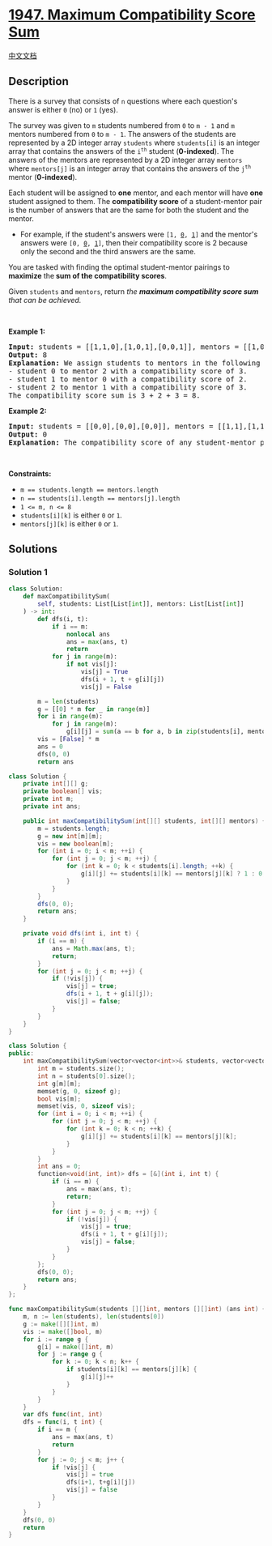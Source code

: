 # [1947. Maximum Compatibility Score Sum](https://leetcode.com/problems/maximum-compatibility-score-sum)

[中文文档](/solution/1900-1999/1947.Maximum%20Compatibility%20Score%20Sum/README.md)

<!-- tags:Bit Manipulation,Array,Dynamic Programming,Backtracking,Bitmask -->

## Description

<p>There is a survey that consists of <code>n</code> questions where each question&#39;s answer is either <code>0</code> (no) or <code>1</code> (yes).</p>

<p>The survey was given to <code>m</code> students numbered from <code>0</code> to <code>m - 1</code> and <code>m</code> mentors numbered from <code>0</code> to <code>m - 1</code>. The answers of the students are represented by a 2D integer array <code>students</code> where <code>students[i]</code> is an integer array that contains the answers of the <code>i<sup>th</sup></code> student (<strong>0-indexed</strong>). The answers of the mentors are represented by a 2D integer array <code>mentors</code> where <code>mentors[j]</code> is an integer array that contains the answers of the <code>j<sup>th</sup></code> mentor (<strong>0-indexed</strong>).</p>

<p>Each student will be assigned to <strong>one</strong> mentor, and each mentor will have <strong>one</strong> student assigned to them. The <strong>compatibility score</strong> of a student-mentor pair is the number of answers that are the same for both the student and the mentor.</p>

<ul>
	<li>For example, if the student&#39;s answers were <code>[1, <u>0</u>, <u>1</u>]</code> and the mentor&#39;s answers were <code>[0, <u>0</u>, <u>1</u>]</code>, then their compatibility score is 2 because only the second and the third answers are the same.</li>
</ul>

<p>You are tasked with finding the optimal student-mentor pairings to <strong>maximize</strong> the<strong> sum of the compatibility scores</strong>.</p>

<p>Given <code>students</code> and <code>mentors</code>, return <em>the <strong>maximum compatibility score sum</strong> that can be achieved.</em></p>

<p>&nbsp;</p>
<p><strong class="example">Example 1:</strong></p>

<pre>
<strong>Input:</strong> students = [[1,1,0],[1,0,1],[0,0,1]], mentors = [[1,0,0],[0,0,1],[1,1,0]]
<strong>Output:</strong> 8
<strong>Explanation:</strong>&nbsp;We assign students to mentors in the following way:
- student 0 to mentor 2 with a compatibility score of 3.
- student 1 to mentor 0 with a compatibility score of 2.
- student 2 to mentor 1 with a compatibility score of 3.
The compatibility score sum is 3 + 2 + 3 = 8.
</pre>

<p><strong class="example">Example 2:</strong></p>

<pre>
<strong>Input:</strong> students = [[0,0],[0,0],[0,0]], mentors = [[1,1],[1,1],[1,1]]
<strong>Output:</strong> 0
<strong>Explanation:</strong> The compatibility score of any student-mentor pair is 0.
</pre>

<p>&nbsp;</p>
<p><strong>Constraints:</strong></p>

<ul>
	<li><code>m == students.length == mentors.length</code></li>
	<li><code>n == students[i].length == mentors[j].length</code></li>
	<li><code>1 &lt;= m, n &lt;= 8</code></li>
	<li><code>students[i][k]</code> is either <code>0</code> or <code>1</code>.</li>
	<li><code>mentors[j][k]</code> is either <code>0</code> or <code>1</code>.</li>
</ul>

## Solutions

### Solution 1

<!-- tabs:start -->

```python
class Solution:
    def maxCompatibilitySum(
        self, students: List[List[int]], mentors: List[List[int]]
    ) -> int:
        def dfs(i, t):
            if i == m:
                nonlocal ans
                ans = max(ans, t)
                return
            for j in range(m):
                if not vis[j]:
                    vis[j] = True
                    dfs(i + 1, t + g[i][j])
                    vis[j] = False

        m = len(students)
        g = [[0] * m for _ in range(m)]
        for i in range(m):
            for j in range(m):
                g[i][j] = sum(a == b for a, b in zip(students[i], mentors[j]))
        vis = [False] * m
        ans = 0
        dfs(0, 0)
        return ans
```

```java
class Solution {
    private int[][] g;
    private boolean[] vis;
    private int m;
    private int ans;

    public int maxCompatibilitySum(int[][] students, int[][] mentors) {
        m = students.length;
        g = new int[m][m];
        vis = new boolean[m];
        for (int i = 0; i < m; ++i) {
            for (int j = 0; j < m; ++j) {
                for (int k = 0; k < students[i].length; ++k) {
                    g[i][j] += students[i][k] == mentors[j][k] ? 1 : 0;
                }
            }
        }
        dfs(0, 0);
        return ans;
    }

    private void dfs(int i, int t) {
        if (i == m) {
            ans = Math.max(ans, t);
            return;
        }
        for (int j = 0; j < m; ++j) {
            if (!vis[j]) {
                vis[j] = true;
                dfs(i + 1, t + g[i][j]);
                vis[j] = false;
            }
        }
    }
}
```

```cpp
class Solution {
public:
    int maxCompatibilitySum(vector<vector<int>>& students, vector<vector<int>>& mentors) {
        int m = students.size();
        int n = students[0].size();
        int g[m][m];
        memset(g, 0, sizeof g);
        bool vis[m];
        memset(vis, 0, sizeof vis);
        for (int i = 0; i < m; ++i) {
            for (int j = 0; j < m; ++j) {
                for (int k = 0; k < n; ++k) {
                    g[i][j] += students[i][k] == mentors[j][k];
                }
            }
        }
        int ans = 0;
        function<void(int, int)> dfs = [&](int i, int t) {
            if (i == m) {
                ans = max(ans, t);
                return;
            }
            for (int j = 0; j < m; ++j) {
                if (!vis[j]) {
                    vis[j] = true;
                    dfs(i + 1, t + g[i][j]);
                    vis[j] = false;
                }
            }
        };
        dfs(0, 0);
        return ans;
    }
};
```

```go
func maxCompatibilitySum(students [][]int, mentors [][]int) (ans int) {
	m, n := len(students), len(students[0])
	g := make([][]int, m)
	vis := make([]bool, m)
	for i := range g {
		g[i] = make([]int, m)
		for j := range g {
			for k := 0; k < n; k++ {
				if students[i][k] == mentors[j][k] {
					g[i][j]++
				}
			}
		}
	}
	var dfs func(int, int)
	dfs = func(i, t int) {
		if i == m {
			ans = max(ans, t)
			return
		}
		for j := 0; j < m; j++ {
			if !vis[j] {
				vis[j] = true
				dfs(i+1, t+g[i][j])
				vis[j] = false
			}
		}
	}
	dfs(0, 0)
	return
}
```

<!-- tabs:end -->

<!-- end -->
